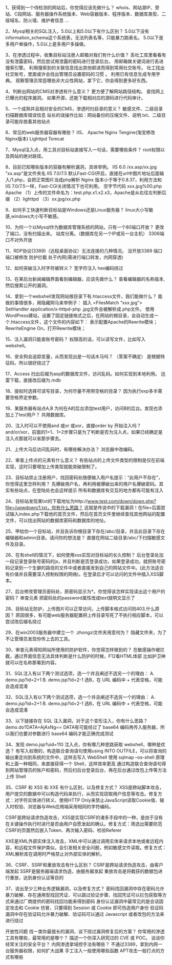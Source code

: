 
1、获得到一个待检测的网站后，你觉得应该先做什么？ whois、网站源IP、旁站、C段网站、服务器操作系统版本、Web容器版本、程序版本、数据库类型、二级域名、防火墙、维护者信息 … 

2、Mysql相关的SQL注入，5.0以上和5.0以下有什么区别？ 5.0以下没有information_schema这个系统表，无法列表名等，只能暴力跑表名。 5.0以下是多用户单操作，5.0以上是多用户多操做。 

3、在渗透过程中，收集目标站注册人邮箱对我们有什么价值？ 丢社工库里看看有没有泄露密码，然后尝试用泄露的密码进行登录后台。 用邮箱做关键词进行丢进搜索引擎。 利用搜索到的关联信息找出其他邮进而得到常用社交账号。 社工找出社交账号，里面或许会找出管理员设置密码的习惯 。 利用已有信息生成专用字典。 观察管理员常逛哪些非大众性网站，拿下它，你会得到更多好东西。 

4、判断出网站的CMS对渗透有什么意义？ 更方便了解网站路径结构。 查找网上已曝光的程序漏洞。 如果开源，还能下载相对应的源码进行代码审计。 

5、一个成熟并且相对安全的CMS，渗透时扫目录的意义？ 敏感文件、二级目录扫描数据库错误信息 站长的误操作比如：网站备份的压缩文件、说明.txt、二级目录可能存放着其他站点 

6、常见的web服务器容器有哪些？ IIS、 Apache Nginx Tengine(淘宝修改Nginx版本) Lighttpd Tomcat 

7、Mysql注入点，用工具对目标站直接写入一句话，需要哪些条件？ root权限以及网站的绝对路径。 

8、目前已知哪些版本的容器有解析漏洞，具体举例。 IIS 6.0 /xx.asp/xx.jpg "xx.asp"是文件夹名
  IIS 7.0/7.5 默认Fast-CGI开启，直接在url中图片地址后面输入/1.php，会把正常图片当成php解析
  Nginx 版本小于等于0.8.37，利用方法和IIS 7.0/7.5一样，Fast-CGI关闭情况下也可利用。 空字节代码 xxx.jpg%00.php
  Apache （1）上传的文件命名为：test.php.x1.x2.x3，Apache是从右往左判断后缀 （2）lighttpd （3）xx.jpg/xx.php

9、如何手工快速判断目标站是Windows还是Linux服务器？ linux大小写敏感,windows大小写不敏感。

10、为何一个以Mysql作为数据库管理系统的网站，只有一个80端口开放？ 更改了端口，没有扫描出来。 站库分离。（数据库在另一个IP或另一台主机） 3306端口不对外开放

11、RDP协议(3389)（远程桌面协议）无法连接的几种情况。 没开放3389 端口 端口被修改 防护拦截 处于内网(需进行端口转发，内网穿透)

12、如何突破注入时字符被转义？ 
宽字符注入 
hex编码绕过

13、在某后台新闻编辑界面看到编辑器，应该先做什么？
查看编辑器的名称版本,然后搜索公开的漏洞。

14、拿到一个webshell发现网站根目录下有.htaccess文件，我们能做什么？
能做的事情很多，用隐藏网马来举例子：
    插入
    <FilesMatch “xxx.jpg”> SetHandler application/x-httpd-php </FilesMatch>
    .jpg文件会被解析成.php文件。
使用WordPress建站，设置了固定链接格式之后，在网站的根目录，会自动生成一个.htaccess文件，这个文件的内容如下：
<IfModule mod_rewrite.c>表示配置Apache的Rewrite模块；
RewriteEngine On，打开Rewrite模块；

15、注入漏洞只能查账号密码？
权限高的话，可以读写文件，比如写入webshell。

16、安全狗会追踪变量，从而发现出是一句话木马吗？
（答案不确定）
是根据特征码，所以很好绕过了

17、Access 扫出后缀为asp的数据库文件，访问乱码。如何实现到本地利用。
迅雷下载，直接改后缀为.mdb

18、提权时选择可读写目录，为何尽量不用带空格的目录？
因为执行exp多半需要空格界定参数。

19、某服务器有站点A,B 为何在A的后台添加test用户，访问B的后台。发现也添加上了test用户？
   共用数据库。

20、注入时可以不使用and 或or 或xor，直接order by 开始注入吗？
and/or/xor，前面的1=1、1=2步骤只是为了判断是否为注入点，如果已经确定是注入点那就可以省那步骤去。

21、上传大马后访问乱码时，有哪些解决办法？
浏览器中改编码。

22、审查上传点的元素有什么意义？
有些站点的上传文件类型的限制是仅在前端实现，这时只要增加上传类型就能突破限制了。

23、目标站禁止注册用户，找回密码处随便输入用户名提示：“此用户不存在”，你觉得这里怎样利用？
先爆破用户名，再利用被爆破出来的用户名爆破密码。其实有些站点，在登陆处也会这样提示
所有和数据库有交互的地方都有可能有注入

24、目标站发现某txt的下载地址为http://www.test.com/down/down.php?file=/upwdown/1.txt，你有什么思路？
这就是传说中的下载漏洞！在file=后面尝试输入index.php下载他的首页文件，然后在首页文件里继续查找其他网站的配置文件，可以找出网站的数据库密码和数据库的地址。

25、甲给你一个目标站，并且告诉你根目录下存在/abc/目录，并且此目录下存在编辑器和admin目录。请问你的想法是？
直接在网站二级目录/abc/下扫描敏感文件及目录。

26、在有shell的情况下，如何使用xss实现对目标站的长久控制？
后台登录处加一段记录登录账号密码的js，并且判断是否登录成功，如果登录成功，就把账号密码记录到一个生僻的路径的文件中或者直接发到自己的网站文件中。(此方法适合有价值并且需要深入控制权限的网络)。在登录后才可以访问的文件中插入XSS脚本。

27、后台修改管理员密码处，原密码显示为*。你觉得该怎样实现读出这个用户的密码？
审查元素 把密码处的password属性改成text就明文显示了

28、目标站无防护，上传图片可以正常访问，上传脚本格式访问则403.什么原因？
原因很多，有可能web服务器配置把上传目录写死了不执行相应脚本，可以尝试改后缀名绕过

29、在win2003服务器中建立一个 .zhongzi文件夹用意何为？
隐藏文件夹，为了不让管理员发现你传上去的工具。

30、审查元素得知网站所使用的防护软件，你觉得怎样做到的？
在敏感操作被拦截，通过界面信息无法具体判断是什么防护的时候，F12看HTML体部 比如护卫神就可以在名称那看到内容。

31、SQL注入有以下两个测试选项，选一个并且阐述不选另一个的理由：
A. demo.jsp?id=2+1 B. demo.jsp?id=2-1
选B，在 URL 编码中 + 代表空格，可能会造成混淆

32、SQL注入有以下两个测试选项，选一个并且阐述不选另一个的理由：
A. demo.jsp?id=2+1 B. demo.jsp?id=2-1
选B，在 URL 编码中 + 代表空格，可能会造成混淆

33、以下链接存在 SQL 注入漏洞，对于这个变形注入，你有什么思路？
demo.do?DATA=AjAxNg==
DATA有可能经过了 base64 编码再传入服务器，所以我们也要对参数进行 base64 编码才能正确完成测试

34、发现 demo.jsp?uid=110 注入点，你有哪几种思路获取 webshell，哪种是优选？
有写入权限的，构造联合查询语句使用using INTO OUTFILE，可以将查询的输出重定向到系统的文件中，这样去写入 WebShell
使用 sqlmap –os-shell 原理和上面一种相同，来直接获得一个 Shell，这样效率更高
通过构造联合查询语句得到网站管理员的账户和密码，然后扫后台登录后台，再在后台通过改包上传等方法上传 Shell

35、CSRF 和 XSS 和 XXE 有什么区别，以及修复方式？
XSS是跨站脚本攻击，用户提交的数据中可以构造代码来执行，从而实现窃取用户信息等攻击。修复方式：对字符实体进行转义、使用HTTP Only来禁止JavaScript读取Cookie值、输入时校验、浏览器与Web应用端采用相同的字符编码。

CSRF是跨站请求伪造攻击，XSS是实现CSRF的诸多手段中的一种，是由于没有在关键操作执行时进行是否由用户自愿发起的确认。修复方式：筛选出需要防范CSRF的页面然后嵌入Token、再次输入密码、检验Referer

XXE是XML外部实体注入攻击，XML中可以通过调用实体来请求本地或者远程内容，和远程文件保护类似，会引发相关安全问题，例如敏感文件读取。修复方式：XML解析库在调用时严格禁止对外部实体的解析。

36、CSRF、SSRF和重放攻击有什么区别？
CSRF是跨站请求伪造攻击，由客户端发起
SSRF是服务器端请求伪造，由服务器发起
重放攻击是将截获的数据包进行重放，达到身份认证等目的

37、说出至少三种业务逻辑漏洞，以及修复方式？
密码找回漏洞中存在密码允许暴力破解、存在通用型找回凭证、可以跳过验证步骤、找回凭证可以拦包获取等方式来通过厂商提供的密码找回功能来得到密码
身份认证漏洞中最常见的是会话固定攻击和 Cookie 仿冒，只要得到 Session 或 Cookie 即可伪造用户身份
验证码漏洞中存在验证码允许暴力破解、验证码可以通过 Javascript 或者改包的方法来进行绕过

开放性问题
找一类你最擅长的漏洞，谈下绕过漏洞修复后的方案？
你常用的渗透工具有哪些，最常用的是哪个？
描述一个你深入研究过的 CVE 或 POC。
谈谈你经常关注的安全平台？
内网渗透拿域控手法有哪些？
不通过3389，拿到内网一台服务器权限，如何扩大战果
手工注入一般使用哪些函数
APT攻击一般打点的方式有哪些
